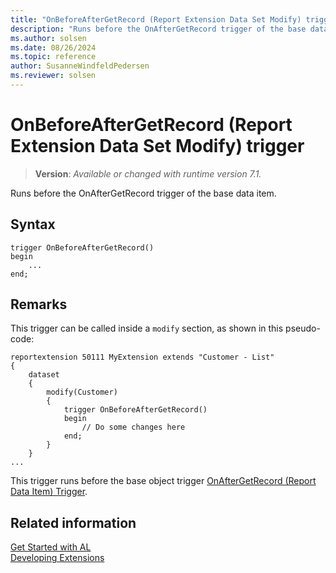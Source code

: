 ```yaml
---
title: "OnBeforeAfterGetRecord (Report Extension Data Set Modify) trigger"
description: "Runs before the OnAfterGetRecord trigger of the base data item."
ms.author: solsen
ms.date: 08/26/2024
ms.topic: reference
author: SusanneWindfeldPedersen
ms.reviewer: solsen
---
```

[//]: # (START>DO_NOT_EDIT)
[//]: # (IMPORTANT:Do not edit any of the content between here and the END>DO_NOT_EDIT.)
[//]: # (Any modifications should be made in the .xml files in the ModernDev repo.)

# OnBeforeAfterGetRecord (Report Extension Data Set Modify) trigger
> **Version**: _Available or changed with runtime version 7.1._

Runs before the OnAfterGetRecord trigger of the base data item.


## Syntax
```AL
trigger OnBeforeAfterGetRecord()
begin
    ...
end;
```



[//]: # (IMPORTANT: END>DO_NOT_EDIT)

## Remarks

This trigger can be called inside a `modify` section, as shown in this pseudo-code:

```al
reportextension 50111 MyExtension extends "Customer - List"
{
    dataset
    {
        modify(Customer)
        {
            trigger OnBeforeAfterGetRecord()
            begin
                // Do some changes here
            end;
        }
    }
...
```

This trigger runs before the base object trigger [OnAfterGetRecord (Report Data Item) Trigger](../reportdataitem/devenv-onaftergetrecord-reportdataitem-trigger.md).

## Related information  
[Get Started with AL](../../devenv-get-started.md)  
[Developing Extensions](../../devenv-dev-overview.md)  